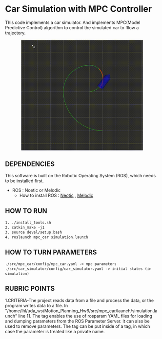 #  Car Simulation with MPC Controller 

This code implements a car simulator. And implements MPC(Model Predictive Control) algorithm to control the simulated car to fllow a trajectory.

<p align="center">
    <img src="mpc.gif" width="400"/>
</p>

## DEPENDENCIES

This software is built on the Robotic Operating System (ROS), which needs to be installed first.

* ROS : Noetic or Melodic
  * How to install ROS : [Neotic](http://wiki.ros.org/noetic/Installation/Ubuntu) , [Melodic](https://wiki.ros.org/melodic)

## HOW TO RUN

```
1. ./install_tools.sh
2. catkin_make -j1
3. source devel/setup.bash
4. roslaunch mpc_car simulation.launch
```

## HOW TO TURN PARAMETERS

```
./src/mpc_car/config/mpc_car.yaml -> mpc parameters
./src/car_simulator/config/car_simulator.yaml -> initial states (in simulation)
```
## RUBRIC POINTS
1.CRITERIA-The project reads data from a file and process the data, or the program writes data to a file. In "/home/lhl/uda_ws/Motion_Planning_Hw6/src/mpc_car/launch/simulation.launch" line 11. The <rosparam> tag enables the use of rosparam YAML files for loading and dumping parameters from the ROS Parameter Server. It can also be used to remove parameters. The <rosparam> tag can be put inside of a <node> tag, in which case the parameter is treated like a private name. 